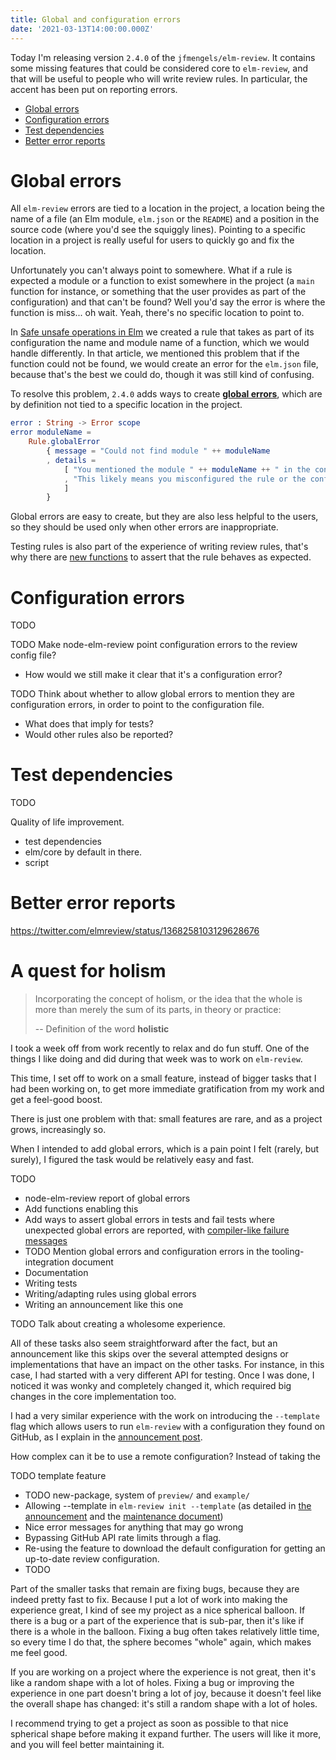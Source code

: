 ```yaml
---
title: Global and configuration errors
date: '2021-03-13T14:00:00.000Z'
---
```


Today I'm releasing version `2.4.0` of the `jfmengels/elm-review`. It contains some missing features that could be considered core to `elm-review`, and that will be useful to people who will write review rules. In particular, the accent has been put on reporting errors.

- [Global errors](#global-errors)
- [Configuration errors](#configuration-errors)
- [Test dependencies](#test-dependencies)
- [Better error reports](#better-error-reports)

# Global errors

All `elm-review` errors are tied to a location in the project, a location being the name of a file (an Elm module, `elm.json` or the `README`) and a position in the source code (where you'd see the squiggly lines). Pointing to a specific location in a project is really useful for users to quickly go and fix the location.

Unfortunately you can't always point to somewhere. What if a rule is expected a module or a function to exist somewhere in the project (a `main` function for instance, or something that the user provides as part of the configuration) and that can't be found? Well you'd say the error is where the function is miss... oh wait. Yeah, there's no specific location to point to.

In [Safe unsafe operations in Elm](/safe-unsafe-operations-in-elm#making-sure-the-target-function-exists) we created a rule that takes as part of its configuration the name and module name of a function, which we would handle differently. In that article, we mentioned this problem that if the function could not be found, we would create an error for the `elm.json` file, because that's the best we could do, though it was still kind of confusing.

To resolve this problem, `2.4.0` adds ways to create [**global errors**](https://package.elm-lang.org/packages/jfmengels/elm-review/latest/Review-Rule#globalError), which are by definition not tied to a specific location in the project.

```elm
error : String -> Error scope
error moduleName =
    Rule.globalError
        { message = "Could not find module " ++ moduleName
        , details =
            [ "You mentioned the module " ++ moduleName ++ " in the configuration of this rule, but it could not be found."
            , "This likely means you misconfigured the rule or the configuration has become out of date with recent changes in your project."
            ]
        }
```

Global errors are easy to create, but they are also less helpful to the users, so they should be used only when other errors are inappropriate.

Testing rules is also part of the experience of writing review rules, that's why there are [new functions](https://package.elm-lang.org/packages/jfmengels/elm-review/latest/Review-Rule#globalError) to assert that the rule behaves as expected.

# Configuration errors

TODO

TODO Make node-elm-review point configuration errors to the review config file?

- How would we still make it clear that it's a configuration error?

TODO
Think about whether to allow global errors to mention they are configuration errors, in order to point to the configuration file.

- What does that imply for tests?
- Would other rules also be reported?

# Test dependencies

TODO

Quality of life improvement.

- test dependencies
- elm/core by default in there.
- script

# Better error reports

https://twitter.com/elmreview/status/1368258103129628676

# A quest for holism

> Incorporating the concept of holism, or the idea that the whole is more than merely the sum of its parts, in theory or practice:
>
> -- Definition of the word **holistic**

I took a week off from work recently to relax and do fun stuff. One of the things I like doing and did during that week was to work on `elm-review`.

This time, I set off to work on a small feature, instead of bigger tasks that I had been working on, to get more immediate gratification from my work and get a feel-good boost.

There is just one problem with that: small features are rare, and as a project grows, increasingly so.

When I intended to add global errors, which is a pain point I felt (rarely, but surely), I figured the task would be relatively easy and fast.

TODO

- node-elm-review report of global errors
- Add functions enabling this
- Add ways to assert global errors in tests and fail tests where unexpected global errors are reported, with [compiler-like failure messages](/great-failure-messages)
- TODO Mention global errors and configuration errors in the tooling-integration document
- Documentation
- Writing tests
- Writing/adapting rules using global errors
- Writing an announcement like this one

TODO Talk about creating a wholesome experience.

All of these tasks also seem straightforward after the fact, but an announcement like this skips over the several attempted designs or implementations that have an impact on the other tasks. For instance, in this case, I had started with a very different API for testing. Once I was done, I noticed it was wonky and completely changed it, which required big changes in the core implementation too.

I had a very similar experience with the work on introducing the `--template` flag which allows users to run `elm-review` with a configuration they found on GitHub, as I explain in the [announcement post](/2.3.0-just-try-it-out/).

How complex can it be to use a remote configuration? Instead of taking the

TODO template feature

- TODO new-package, system of `preview/` and `example/`
- Allowing --template in `elm-review init --template` (as detailed in [the announcement](/2.3.0-just-try-it-out#new-package) and the [maintenance document](https://github.com/jfmengels/elm-review-unused/blob/master/maintenance/MAINTENANCE.md))
- Nice error messages for anything that may go wrong
- Bypassing GitHub API rate limits through a flag.
- Re-using the feature to download the default configuration for getting an up-to-date review configuration.
- TODO

Part of the smaller tasks that remain are fixing bugs, because they are indeed pretty fast to fix. Because I put a lot of work into making the experience great, I kind of see my project as a nice spherical balloon. If there is a bug or a part of the experience that is sub-par, then it's like if there is a whole in the balloon. Fixing a bug often takes relatively little time, so every time I do that, the sphere becomes "whole" again, which makes me feel good.

If you are working on a project where the experience is not great, then it's like a random shape with a lot of holes. Fixing a bug or improving the experience in one part doesn't bring a lot of joy, because it doesn't feel like the overall shape has changed: it's still a random shape with a lot of holes.

I recommend trying to get a project as soon as possible to that nice spherical shape before making it expand further. The users will like it more, and you will feel better maintaining it.
